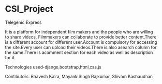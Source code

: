 # CSI_Project
Telegenic Express


It is a platform for independent film makers and the people who are willing to share videos. Filmmakers can collaborate to 
provide better content.There is a different account for different user.Account is compulsory for accessing the site.Every 
user can upload their videos.There is also asearch column for the same.There is acomment section  for each video  as well 
as description for it.

Technologies used-django,bootstrap,html,css,js

Contibutors: Bhavesh Kalra, Mayank SIngh Rajkumar, Shivam Kashaudhan
